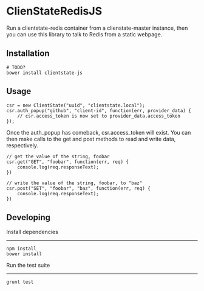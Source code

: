 ClienStateRedisJS
=================

Run a clientstate-redis container from a clienstate-master instance,
then you can use this library to talk to Redis from a static webpage.

Installation
------------

    # TODO?
    bower install clientstate-js


Usage
-----

    csr = new ClientState("uuid", "clientstate.local");
    csr.auth_popup("github", "client-id", function(err, provider_data) {
        // csr.access_token is now set to provider_data.access_token
    });

Once the auth_popup has comeback, csr.access_token will exist.
You can then make calls to the get and post methods to read and write data,
respectively.

    // get the value of the string, foobar
    csr.get("GET", "foobar", function(err, req) {
        console.log(req.responseText);
    })

    // write the value of the string, foobar, to "baz"
    csr.post("SET", "foobar", "baz", function(err, req) {
        console.log(req.responseText);
    })


Developing
----------

Install dependencies
____________________

    npm install
    bower install

Run the test suite
__________________

    grunt test
